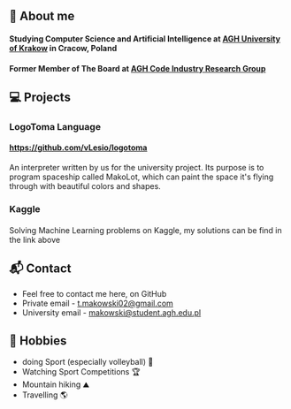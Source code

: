 ## 💬 About me
#### Studying Computer Science and Artificial Intelligence at [AGH University of Krakow](https://www.agh.edu.pl) in Cracow, Poland
#### Former Member of The Board at [AGH Code Industry Research Group](https://www.skn.agh.edu.pl/kolo/agh-code-industry-coin/)

## :computer: Projects

### LogoToma Language
#### https://github.com/vLesio/logotoma
An interpreter written by us for the university project. Its purpose is to program spaceship called MakoLot, which can paint the space it's flying through with beautiful colors and shapes.
### Kaggle
####
Solving Machine Learning problems on Kaggle, my solutions can be find in the link above
## 📬 Contact
- Feel free to contact me here, on GitHub
- Private email - t.makowski02@gmail.com
- University email - makowski@student.agh.edu.pl
## 🧗 Hobbies
- doing Sport (especially volleyball) 🏐
- Watching Sport Competitions 🏆
- Mountain hiking ⛰️
- Travelling 🌎

